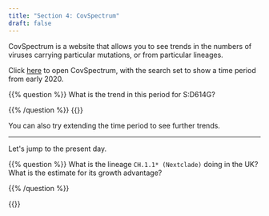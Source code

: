 ```yaml
---
title: "Section 4: CovSpectrum"
draft: false
---
```


CovSpectrum is a website that allows you to see trends in the numbers of viruses carrying particular mutations, or from particular lineages.

Click <a href="https://cov-spectrum.org/explore/World/AllSamples/from=2020-01-09&to=2020-06-01/variants" target="blank">here</a> to open CovSpectrum, with the search set to show a time period from early 2020.

{{% question %}}
What is the trend in this period for S:D614G?

{{% /question %}}
{{<answerbox key="sadkpossadkposa" >}}


You can also try extending the time period to see further trends.

------

Let's jump to the present day.

{{% question %}}
What is the lineage `CH.1.1* (Nextclade)` doing in the UK? What is the estimate for its growth advantage?

{{% /question %}}

{{<answerbox key="sadkposadrterkposa" >}}